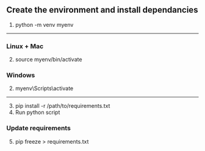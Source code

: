 ## Create the environment and install dependancies

1. python -m venv myenv

---

### Linux + Mac

2. source myenv/bin/activate

### Windows

2. myenv\Scripts\activate

---

3. pip install -r /path/to/requirements.txt
4. Run python script

### Update requirements

5. pip freeze > requirements.txt

